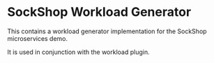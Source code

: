 # SockShop Workload Generator

This contains a workload generator implementation for the SockShop microservices demo.

It is used in conjunction with the workload plugin.